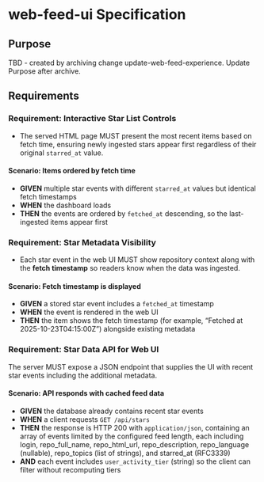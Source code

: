 # web-feed-ui Specification

## Purpose
TBD - created by archiving change update-web-feed-experience. Update Purpose after archive.
## Requirements
### Requirement: Interactive Star List Controls
- The served HTML page MUST present the most recent items based on fetch time, ensuring newly ingested stars appear first regardless of their original `starred_at` value.

#### Scenario: Items ordered by fetch time
- **GIVEN** multiple star events with different `starred_at` values but identical fetch timestamps
- **WHEN** the dashboard loads
- **THEN** the events are ordered by `fetched_at` descending, so the last-ingested items appear first

### Requirement: Star Metadata Visibility
- Each star event in the web UI MUST show repository context along with the **fetch timestamp** so readers know when the data was ingested.

#### Scenario: Fetch timestamp is displayed
- **GIVEN** a stored star event includes a `fetched_at` timestamp
- **WHEN** the event is rendered in the web UI
- **THEN** the item shows the fetch timestamp (for example, “Fetched at 2025-10-23T04:15:00Z”) alongside existing metadata

### Requirement: Star Data API for Web UI
The server MUST expose a JSON endpoint that supplies the UI with recent star events including the additional metadata.

#### Scenario: API responds with cached feed data
- **GIVEN** the database already contains recent star events
- **WHEN** a client requests `GET /api/stars`
- **THEN** the response is HTTP 200 with `application/json`, containing an array of events limited by the configured feed length, each including login, repo_full_name, repo_html_url, repo_description, repo_language (nullable), repo_topics (list of strings), and starred_at (RFC3339)
- **AND** each event includes `user_activity_tier` (string) so the client can filter without recomputing tiers

